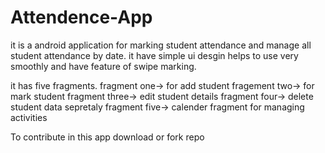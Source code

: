 # Attendence-App

it is a android application for marking student attendance and manage all student attendance by date. it have simple ui desgin helps to use very smoothly and have feature of swipe marking.

it has five fragments.
fragment one-> for add student
fragement two-> for mark student
fragment three-> edit student details
fragment four-> delete student data sepretaly
fragment five-> calender fragment for managing activities

To contribute in this app download or fork repo
